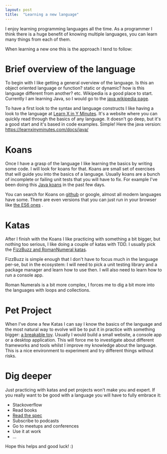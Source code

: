 ```yaml
---
layout: post
title:  "Learning a new language"
---
```


I enjoy learning programming languages all the time. As a programmer I think there is a huge benefit of knowing multiple languages, you can learn many things from each of them. 

When learning a new one this is the approach I tend to follow:

# Brief overview of the language #
To begin with I like getting a general overview of the language. Is this an object oriented language or function? static or dynamic? how is this language different from another? etc. 
Wikipedia is a good place to start. Currently I am learning Java, so I would go to the [java wikipedia page](https://en.wikipedia.org/wiki/Java_(programming_language)).

To have a first look to the syntax and language constructs I like having a look to the language at [Learn X in Y Minutes](http://learnxinyminutes.com). It's a website where you can quickly read through the basics of any language. It doesn't go deep, but it's a good start and it's based in code examples. Simple! Here the java version: https://learnxinyminutes.com/docs/java/

# Koans #
Once I have a grasp of the language I like learning the basics by writing some code. I will look for koans for that. Koans are small set of exercises that will guide you into the basics of a language. Usually koans are a bunch of incomplete or failing unit tests that you will have to fix. For example I've been doing this [Java koans](https://github.com/matyb/java-koans) in the past few days.

You can search for Koans on [github](https://github.com/search?q=koans) or google, almost all modern languages have some. There are even versions that you can just run in your browser like [the ES6 ones](http://es6katas.org/) .

# Katas #
After I finish with the Koans I like practicing with something a bit bigger, but nothing too serious, I like doing a couple of katas with TDD. I usually pick the [FizzBuzz and RomanNumeral katas](https://github.com/asierba/polyglot). 

FizzBuzz is simple enough that I don't have to focus much in the language per-se, but in the ecosystem: I will need to pick a unit testing library and a package manager and learn how to use then. I will also need to learn how to run a console app.

Roman Numerals is a bit more complex, I forces me to dig a bit more into the languages with loops and collections.

# Pet Project #
When I've done a few Katas I can say I know the basics of the language and the most natural way to evolve will be to put it in practice with something bigger: [a breakable toy](https://www.oreilly.com/library/view/apprenticeship-patterns/9780596806842/ch05s03.html). Usually I would build a small website, a console app or a desktop application. This will force me to investigate about different frameworks and tools whilst I improve my knowledge about the language. 
This is a nice environment to experiment and try different things without risks.

# Dig deeper #
Just practicing with katas and pet projects won't make you and expert. If you really want to be good with a language you will have to fully embrace it:
* Stackoverflow
* Read books
* [Read the spec](https://docs.oracle.com/javase/specs/)
* Subscribe to podcasts
* Go to meetups and conferences
* Use it at work
* ...

Hope this helps and good luck! :)